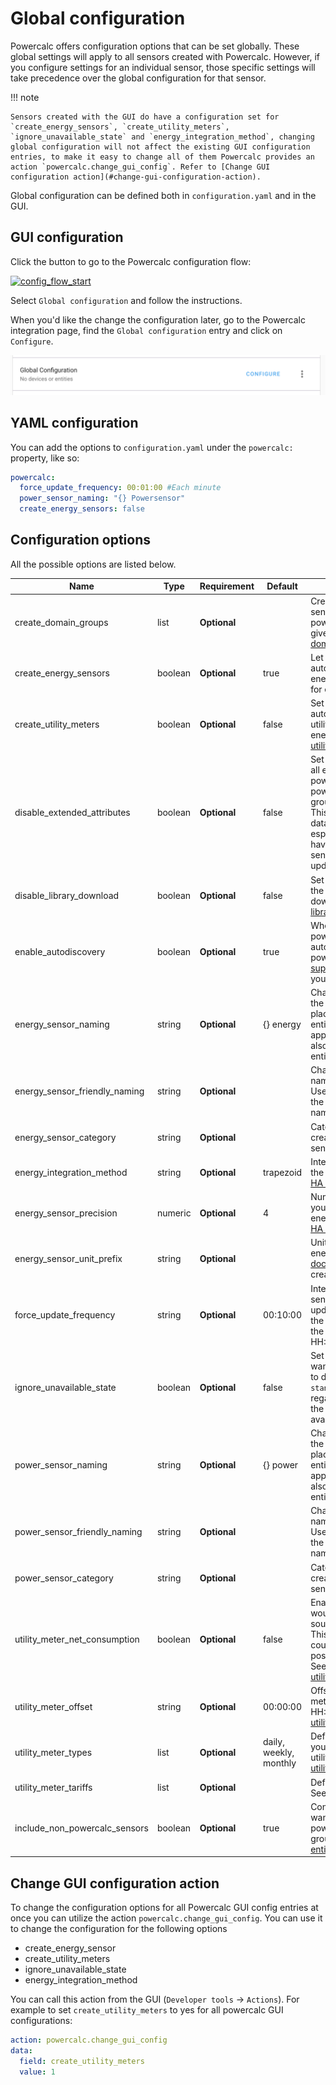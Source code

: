 # Global configuration

Powercalc offers configuration options that can be set globally. These global settings will apply to all sensors created with Powercalc.
However, if you configure settings for an individual sensor, those specific settings will take precedence over the global configuration for that sensor.

!!! note

    Sensors created with the GUI do have a configuration set for `create_energy_sensors`, `create_utility_meters`, `ignore_unavailable_state` and `energy_integration_method`, changing global configuration will not affect the existing GUI configuration entries, to make it easy to change all of them Powercalc provides an action `powercalc.change_gui_config`. Refer to [Change GUI configuration action](#change-gui-configuration-action).

Global configuration can be defined both in `configuration.yaml` and in the GUI.

## GUI configuration

Click the button to go to the Powercalc configuration flow:

[![config_flow_start](https://my.home-assistant.io/badges/config_flow_start.svg)](https://my.home-assistant.io/redirect/config_flow_start/?domain=powercalc)

Select `Global configuration` and follow the instructions.

When you'd like the change the configuration later, go to the Powercalc integration page, find the `Global configuration` entry and click on `Configure`.

![Configure](../img/global_config_configure.png)

## YAML configuration

You can add the options to `configuration.yaml` under the `powercalc:` property, like so:

```yaml
powercalc:
  force_update_frequency: 00:01:00 #Each minute
  power_sensor_naming: "{} Powersensor"
  create_energy_sensors: false
```

## Configuration options

All the possible options are listed below.

| Name                          | Type    | Requirement  | Default                | Description                                                                                                                                                                                                                          |
| ----------------------------- | ------- | ------------ | ---------------------- |--------------------------------------------------------------------------------------------------------------------------------------------------------------------------------------------------------------------------------------|
| create_domain_groups          | list    | **Optional** |                        | Create grouped power sensor aggregating all powercalc sensors of given domains, see [domain group](../sensor-types/group/domain.md)                                                                                                  |
| create_energy_sensors         | boolean | **Optional** | true                   | Let the component automatically create energy sensors (kWh) for every power sensor                                                                                                                                                   |
| create_utility_meters         | boolean | **Optional** | false                  | Set to `true` to automatically create utility meters of your energy sensors. See [utility meter](../sensor-types/utility-meter.md)                                                                                                   |
| disable_extended_attributes   | boolean | **Optional** | false                  | Set to `true` to disable all extra attributes powercalc adds to the power, energy and group entity states. This will help keep the database size small especially when you have a lot of powercalc sensors and frequent update ratio |
| disable_library_download      | boolean | **Optional** | false                  | Set to `true` to disable the Powercalc library download feature, see [library](../library/library.md)                                                                                                                                |
| enable_autodiscovery          | boolean | **Optional** | true                   | Whether you want powercalc to automatically setup power sensors for [supported models](https://library.powercalc.nl) in your HA instance.                                                                                            |
| energy_sensor_naming          | string  | **Optional** | {} energy              | Change the name of the sensors. Use the `{}` placeholder for the entity name of your appliance. This will also change the entity_id of your sensor                                                                                   |
| energy_sensor_friendly_naming | string  | **Optional** |                        | Change the friendly name of the sensors, Use `{}` placehorder for the original entity name.                                                                                                                                          |
| energy_sensor_category        | string  | **Optional** |                        | Category for the created energy sensors. See [HA docs](https://developers.home-assistant.io/docs/core/entity/#generic-properties).                                                                                                   |
| energy_integration_method     | string  | **Optional** | trapezoid              | Integration method for the energy sensor. See [HA docs](https://www.home-assistant.io/integrations/integration/#method)                                                                                                              |
| energy_sensor_precision       | numeric | **Optional** | 4                      | Number of decimals you want for the energy sensors. See [HA docs](https://www.home-assistant.io/integrations/integration/#round)                                                                                                     |
| energy_sensor_unit_prefix     | string  | **Optional** |                        | Unit prefix for the energy sensor. See [HA docs](https://www.home-assistant.io/integrations/integration/#unit_prefix). Set to `none` for to create a Wh sensor                                                                       |
| force_update_frequency        | string  | **Optional** | 00:10:00               | Interval at which the sensor state is updated, even when the power value stays the same. Format HH:MM:SS                                                                                                                             |
| ignore_unavailable_state      | boolean | **Optional** | false                  | Set to `true` when you want the power sensor to display a value (0 or `standby_power`) regardless of whether the source entity is available.                                                                                         |
| power_sensor_naming           | string  | **Optional** | {} power               | Change the name of the sensors. Use the `{}` placeholder for the entity name of your appliance. This will also change the entity_id of your sensor                                                                                   |
| power_sensor_friendly_naming  | string  | **Optional** |                        | Change the friendly name of the sensors, Use `{}` placehorder for the original entity name.                                                                                                                                          |
| power_sensor_category         | string  | **Optional** |                        | Category for the created power sensors. See [HA docs](https://developers.home-assistant.io/docs/core/entity/#generic-properties).                                                                                                    |
| utility_meter_net_consumption | boolean | **Optional** | false                  | Enable this if you would like to treat the source as a net meter. This will allow your counter to go both positive and negative. See [utility_net_consumption]                                                                                                                                 |
| utility_meter_offset          | string  | **Optional** | 00:00:00               | Offset for the utility meters. Format HH:MM:SS. See [utility_offset]                                                                                                                                                                 |
| utility_meter_types           | list    | **Optional** | daily, weekly, monthly | Define which cycles you want to create utility meters for. See [utility_cycle]                                                                                                                                                       |
| utility_meter_tariffs         | list    | **Optional** |                        | Define different tariffs. See [utility_tariffs].                                                                                                                                                                                     |
| include_non_powercalc_sensors | boolean | **Optional** | true                   | Control whether you want to include non powercalc sensors in groups. See [include entities](../sensor-types/group/include-entities.md)                                                                                               |

## Change GUI configuration action

To change the configuration options for all Powercalc GUI config entries at once you can utilize the action `powercalc.change_gui_config`.
You can use it to change the configuration for the following options

- create_energy_sensor
- create_utility_meters
- ignore_unavailable_state
- energy_integration_method

You can call this action from the GUI (`Developer tools` -> `Actions`).
For example to set `create_utility_meters` to yes for all powercalc GUI configurations:

```yaml
action: powercalc.change_gui_config
data:
  field: create_utility_meters
  value: 1
```

[utility_cycle]: https://www.home-assistant.io/integrations/utility_meter/#cycle
[utility_net_consumption]: https://www.home-assistant.io/integrations/utility_meter/#net_consumption
[utility_offset]: https://www.home-assistant.io/integrations/utility_meter/#offset
[utility_tariffs]: https://www.home-assistant.io/integrations/utility_meter/#tariffs
